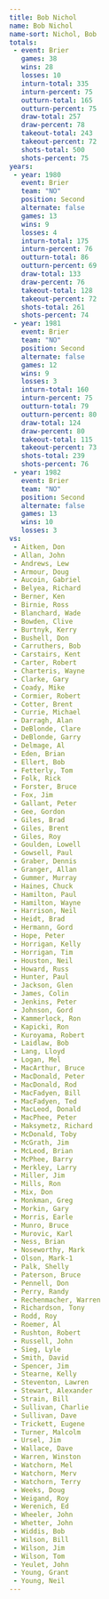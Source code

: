 ```yaml
---
title: Bob Nichol
name: Bob Nichol
name-sort: Nichol, Bob
totals:
 - event: Brier
   games: 38
   wins: 28
   losses: 10
   inturn-total: 335
   inturn-percent: 75
   outturn-total: 165
   outturn-percent: 75
   draw-total: 257
   draw-percent: 78
   takeout-total: 243
   takeout-percent: 72
   shots-total: 500
   shots-percent: 75
years:
 - year: 1980
   event: Brier
   team: "NO"
   position: Second
   alternate: false
   games: 13
   wins: 9
   losses: 4
   inturn-total: 175
   inturn-percent: 76
   outturn-total: 86
   outturn-percent: 69
   draw-total: 133
   draw-percent: 76
   takeout-total: 128
   takeout-percent: 72
   shots-total: 261
   shots-percent: 74
 - year: 1981
   event: Brier
   team: "NO"
   position: Second
   alternate: false
   games: 12
   wins: 9
   losses: 3
   inturn-total: 160
   inturn-percent: 75
   outturn-total: 79
   outturn-percent: 80
   draw-total: 124
   draw-percent: 80
   takeout-total: 115
   takeout-percent: 73
   shots-total: 239
   shots-percent: 76
 - year: 1982
   event: Brier
   team: "NO"
   position: Second
   alternate: false
   games: 13
   wins: 10
   losses: 3
vs:
 - Aitken, Don
 - Allan, John
 - Andrews, Lew
 - Armour, Doug
 - Aucoin, Gabriel
 - Belyea, Richard
 - Berner, Ken
 - Birnie, Ross
 - Blanchard, Wade
 - Bowden, Clive
 - Burtnyk, Kerry
 - Bushell, Don
 - Carruthers, Bob
 - Carstairs, Kent
 - Carter, Robert
 - Charteris, Wayne
 - Clarke, Gary
 - Coady, Mike
 - Cormier, Robert
 - Cotter, Brent
 - Currie, Michael
 - Darragh, Alan
 - DeBlonde, Clare
 - DeBlonde, Garry
 - Delmage, Al
 - Eden, Brian
 - Ellert, Bob
 - Fetterly, Tom
 - Folk, Rick
 - Forster, Bruce
 - Fox, Jim
 - Gallant, Peter
 - Gee, Gordon
 - Giles, Brad
 - Giles, Brent
 - Giles, Roy
 - Goulden, Lowell
 - Gowsell, Paul
 - Graber, Dennis
 - Granger, Allan
 - Gummer, Murray
 - Haines, Chuck
 - Hamilton, Paul
 - Hamilton, Wayne
 - Harrison, Neil
 - Heidt, Brad
 - Hermann, Gord
 - Hope, Peter
 - Horrigan, Kelly
 - Horrigan, Tim
 - Houston, Neil
 - Howard, Russ
 - Hunter, Paul
 - Jackson, Glen
 - James, Colin
 - Jenkins, Peter
 - Johnson, Gord
 - Kammerlock, Ron
 - Kapicki, Ron
 - Kuroyama, Robert
 - Laidlaw, Bob
 - Lang, Lloyd
 - Logan, Mel
 - MacArthur, Bruce
 - MacDonald, Peter
 - MacDonald, Rod
 - MacFadyen, Bill
 - MacFadyen, Ted
 - MacLeod, Donald
 - MacPhee, Peter
 - Maksymetz, Richard
 - McDonald, Toby
 - McGrath, Jim
 - McLeod, Brian
 - McPhee, Barry
 - Merkley, Larry
 - Miller, Jim
 - Mills, Ron
 - Mix, Don
 - Monkman, Greg
 - Morkin, Gary
 - Morris, Earle
 - Munro, Bruce
 - Murovic, Karl
 - Ness, Brian
 - Noseworthy, Mark
 - Olson, Mark-1
 - Palk, Shelly
 - Paterson, Bruce
 - Pennell, Don
 - Perry, Randy
 - Rechenmacher, Warren
 - Richardson, Tony
 - Rodd, Roy
 - Roemer, Al
 - Rushton, Robert
 - Russell, John
 - Sieg, Lyle
 - Smith, David
 - Spencer, Jim
 - Stearne, Kelly
 - Steventon, Lawren
 - Stewart, Alexander
 - Strain, Bill
 - Sullivan, Charlie
 - Sullivan, Dave
 - Trickett, Eugene
 - Turner, Malcolm
 - Ursel, Jim
 - Wallace, Dave
 - Warren, Winston
 - Watchorn, Mel
 - Watchorn, Merv
 - Watchorn, Terry
 - Weeks, Doug
 - Weigand, Roy
 - Werenich, Ed
 - Wheeler, John
 - Whetter, John
 - Widdis, Bob
 - Wilson, Bill
 - Wilson, Jim
 - Wilson, Tom
 - Yeulet, John
 - Young, Grant
 - Young, Neil
---
```

